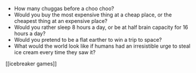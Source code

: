  - How many chuggas before a choo choo?
 - Would you buy the most expensive thing at a cheap place, or the cheapest thing at an expensive place?
 - Would you rather sleep 8 hours a day, or be at half brain capacity for 16 hours a day?
 - Would you pretend to be a flat earther to win a trip to space?
 - What would the world look like if humans had an irresistible urge to steal ice cream every time they saw it?

[[icebreaker games]]